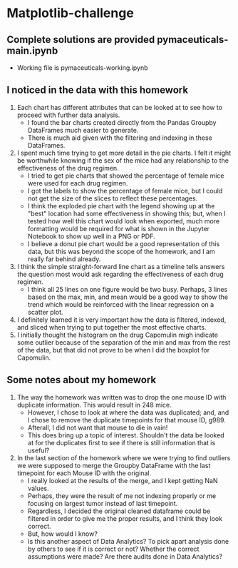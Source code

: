 # Matplotlib-challenge

## Complete solutions are provided pymaceuticals-main.ipynb
  * Working file is pymaceuticals-working.ipynb

## I noticed in the data with this homework
  1) Each chart has different attributes that can be looked at to see how to proceed with further data analysis.
      * I found the bar charts created directly from the Pandas Groupby DataFrames much easier to generate.
      * There is much aid given with the filtering and indexing in these DataFrames.
  2) I spent much time trying to get more detail in the pie charts.  I felt it might be worthwhile knowing if the sex of the mice  had any relationship to the effectiveness of the drug regimen.
      * I tried to get pie charts that showed the percentage of female mice were used for each drug regimen.
      * I got the labels to show the percentage of female mice, but I could not get the size of the slices to reflect these percentages.
      * I think the exploded pie chart with the legend showing up at the "best" location had some effectiveness in showing this; but, when I tested how well this chart would look when exported, much more formatting would be required for what is shown in the Jupyter Notebook to show up well in a PNG or PDF.
      * I believe a donut pie chart would be a good representation of this data, but this was beyond the scope of the homework, and I am really far behind already.
  3) I think the simple straight-forward line chart as a timeline tells answers the question most would ask regarding the effectiveness of each drug regimen.
      * I think all 25 lines on one figure would be two busy.  Perhaps, 3 lines based on the max, min, and mean would be a good way to show the trend which would be reinforced with the linear regression on a scatter plot.
  4) I definitely learned it is very important how the data is filtered, indexed, and sliced when trying to put together the most effective charts.
  5) I initially thought the histogram on the drug Capomulin migh indicate some outlier because of the separation of the min and max from the rest of the data, but that did not prove to be when I did the boxplot for Capomulin.



## Some notes about my homework
  1) The way the homework was written was to drop the one mouse ID with duplicate information.  This would result in 248 mice.
      * However, I chose to look at where the data was duplicated; and, and I chose to remove the duplicate timepoints for that mouse ID, g989.
      * Afterall, I did not want that mouse to die in vain!
      * This does bring up a topic of interest.  Shouldn't the data be looked at for the duplicates first to see if there is still information that is useful?
  2) In the last section of the homework where we were trying to find outliers we were supposed to merge the Groupby DataFrame with the last timepoint for each Mouse ID with the original.
  	  * I really looked at the results of the merge, and I kept getting NaN values.
  	  * Perhaps, they were the result of me not indexing properly or me focusing on largest tumor instead of last timepoint.
  	  * Regardless, I decided the original cleaned dataframe could be filtered in order to give me the proper results, and I think they look correct.
  	  * But, how would I know? 
  	  * Is this another aspect of Data Analytics?  To pick apart analysis done by others to see if it is correct or not?  Whether the correct assumptions were made?  Are there audits done in Data Analytics?   
